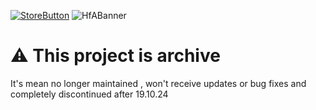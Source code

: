<a href="https://envision.siraphop.me/" target="_blank">![StoreButton](https://github.com/user-attachments/assets/59933d56-2411-4fc4-bfc5-b987902b7e9a)</a>
![HfABanner](https://github.com/user-attachments/assets/d5f65c66-7d73-4893-8473-eed686e00ac2)

# ⚠️ This project is archive
It's mean no longer maintained , won't receive updates or bug fixes and completely discontinued after 19.10.24
